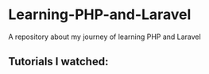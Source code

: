 # Learning-PHP-and-Laravel
A repository about my journey of learning PHP and Laravel

## Tutorials I watched: 
